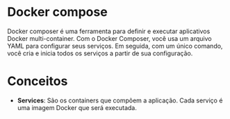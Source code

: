 # Docker compose

Docker composer é uma ferramenta para definir e executar aplicativos Docker multi-container. Com o Docker Composer, você usa um arquivo YAML para configurar seus serviços. Em seguida, com um único comando, você cria e inicia todos os serviços a partir de sua configuração.

# Conceitos

- **Services**: São os containers que compõem a aplicação. Cada serviço é uma imagem Docker que será executada.
